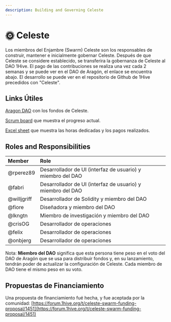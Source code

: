 ```yaml
---
description: Building and Governing Celeste
---
```


# 🌞 Celeste

Los miembros del Enjambre \(Swarm\) Celeste son los responsables de construir, mantener e inicialmente gobernar Celeste. Después de que Celeste se considere establecido, se transferira la gobernanza de Celeste al  DAO 1Hive. El pago de las contribuciones se realiza una vez cada 2 semanas y se puede ver en el DAO de Aragón, el enlace se encuentra abajo. El desarrollo se puede ver en el repositorio de Github de 1Hive precedidos con "Celeste".

## Links Útiles

[Aragon DAO](https://aragon.1hive.org/#/celeste) con los fondos de Celeste.  
  
[Scrum board](https://app.zenhub.com/workspaces/celeste-5f7f3362db531f00238c09ef/board) que muestra el progreso actual.

[Excel sheet](https://docs.google.com/spreadsheets/d/1h2uippeueDD_lg5XTE70l3mCUU9lgxHyxie8OsAbbFg/edit#gid=0) que muestra las horas dedicadas y los pagos realizados.

## Roles and Responsibilities

| Member | Role |
| :--- | :--- |
| @rperez89 | Desarrollador de UI \(interfaz de usuario\) y miembro del DAO |
| @fabri | Desarrollador de UI \(interfaz de usuario\) y miembro del DAO |
| @willjgriff | Desarrollador de Solidity y miembro del DAO |
| @fiore | Diseñadora y miembro del DAO |
| @lkngtn | Miembro de investigación y miembro del DAO |
| @crisOG | Desarrollador de operaciones |
| @felix | Desarrollador de operaciones |
| @onbjerg | Desarrollador de operaciones |

Nota: **Miembro del DAO** significa que esta persona tiene peso en el voto del DAO de Aragón que se usa para distribuir fondos y, en su lanzamiento, tendrán poder de actualizar la configuración de Celeste. Cada miembro de DAO tiene el mismo peso en su voto.

## Propuestas de Financiamiento

Una propuesta de financiamiento fué hecha, y fue aceptada por la comunidad: [https://forum.1hive.org/t/celeste-swarm-funding-proposal/1451](https://forum.1hive.org/t/celeste-swarm-funding-proposal/1451) 

